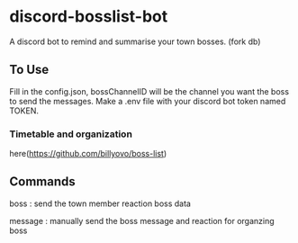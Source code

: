 # discord-bosslist-bot
A discord bot to remind and summarise your town bosses.
(fork db)

## To Use
Fill in the config.json, bossChannelID will be the channel you want the boss to send the messages. 
Make a .env file with your discord bot token named TOKEN.

### Timetable and organization
here(https://github.com/billyovo/boss-list)

## Commands
boss : send the town member reaction boss data

message : manually send the boss message and reaction for organzing boss
